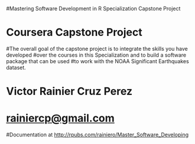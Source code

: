 #Mastering Software Development in R Specialization Capstone Project
# Coursera Capstone Project
#The overall goal of the capstone project is to integrate the skills you have developed 
#over the courses in this Specialization and to build a software package that can be used 
#to work with the NOAA Significant Earthquakes dataset.
# Victor Rainier Cruz Perez
# rainiercp@gmail.com

#Documentation at http://rpubs.com/rainiero/Master_Software_Developing
